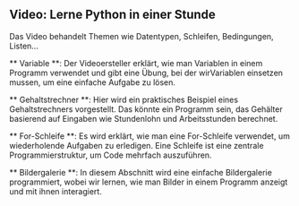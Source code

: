 ## Video: Lerne Python in einer Stunde
Das Video behandelt Themen wie Datentypen, Schleifen, Bedingungen,  Listen...

** Variable **: Der Videoersteller erklärt, wie man Variablen in einem Programm verwendet und gibt eine Übung, bei der wirVariablen einsetzen mussen, um eine einfache Aufgabe zu lösen.

** Gehaltstrechner **: Hier wird ein praktisches Beispiel eines Gehaltstrechners vorgestellt. Das könnte ein Programm sein, das Gehälter basierend auf Eingaben wie Stundenlohn und Arbeitsstunden berechnet.

** For-Schleife **: Es wird erklärt, wie man eine For-Schleife verwendet, um wiederholende Aufgaben zu erledigen. Eine Schleife ist eine zentrale Programmierstruktur, um Code mehrfach auszuführen.

** Bildergalerie **: In diesem Abschnitt wird eine einfache Bildergalerie programmiert, wobei wir lernen, wie man Bilder in einem Programm anzeigt und mit ihnen interagiert.

